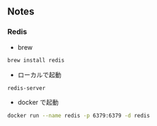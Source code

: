 ## Notes
### Redis
- brew
```bash
brew install redis
```

- ローカルで起動
```bash
redis-server
``````
- docker で起動
```bash
docker run --name redis -p 6379:6379 -d redis
```